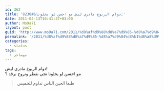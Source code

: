 ```yaml
---
id: 362
title: 'دوام الربوع مادري ليش مو احسن لو يخلونا&#8230;'
date: 2011-04-13T10:41:37+03:00
author: Mo9a7i
layout: post
guid: 'http://www.mo9a7i.com/2011/%d8%af%d9%88%d8%a7%d9%85-%d8%a7%d9%84%d8%b1%d8%a8%d9%88%d8%b9-%d9%85%d8%a7%d8%af%d8%b1%d9%8a-%d9%84%d9%8a%d8%b4-%d9%85%d9%88-%d8%a7%d8%ad%d8%b3%d9%86-%d9%84%d9%88-%d9%8a%d8%ae%d9%84%d9%88%d9%86%d8%a7/'
permalink: '/2011/%d8%af%d9%88%d8%a7%d9%85-%d8%a7%d9%84%d8%b1%d8%a8%d9%88%d8%b9-%d9%85%d8%a7%d8%af%d8%b1%d9%8a-%d9%84%d9%8a%d8%b4-%d9%85%d9%88-%d8%a7%d8%ad%d8%b3%d9%86-%d9%84%d9%88-%d9%8a%d8%ae%d9%84%d9%88%d9%86%d8%a7/'
categories:
  - status
tags:
  - موصاحي
---
```

دوام الربوع مادري ليش!  
مو احسن لو يخلونا نجي نفطر ونروح نرقد ؟

> طبعا الحين الناس تداوم للخميس